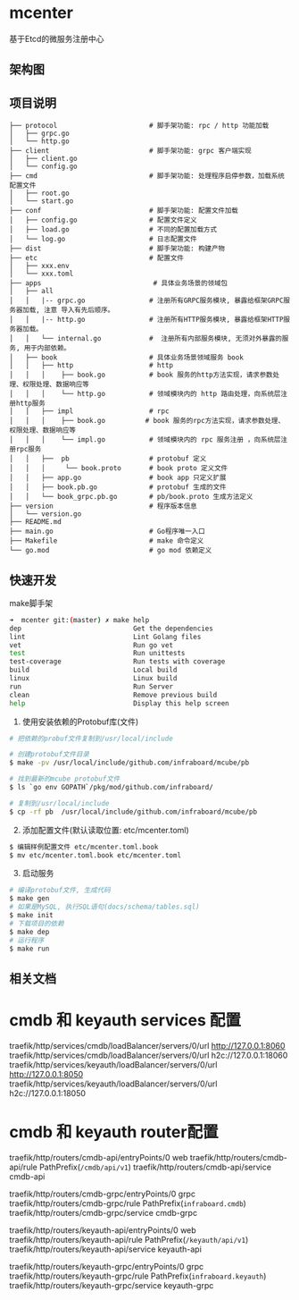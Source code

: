 # mcenter

基于Etcd的微服务注册中心

## 架构图

## 项目说明

```
├── protocol                       # 脚手架功能: rpc / http 功能加载
│   ├── grpc.go              
│   └── http.go    
├── client                         # 脚手架功能: grpc 客户端实现 
│   ├── client.go              
│   └── config.go    
├── cmd                            # 脚手架功能: 处理程序启停参数，加载系统配置文件
│   ├── root.go             
│   └── start.go                
├── conf                           # 脚手架功能: 配置文件加载
│   ├── config.go                  # 配置文件定义
│   ├── load.go                    # 不同的配置加载方式
│   └── log.go                     # 日志配置文件
├── dist                           # 脚手架功能: 构建产物
├── etc                            # 配置文件
│   ├── xxx.env
│   └── xxx.toml
├── apps                            # 具体业务场景的领域包
│   ├── all
│   │   |-- grpc.go                # 注册所有GRPC服务模块, 暴露给框架GRPC服务器加载, 注意 导入有先后顺序。  
│   │   |-- http.go                # 注册所有HTTP服务模块, 暴露给框架HTTP服务器加载。                    
│   │   └── internal.go            #  注册所有内部服务模块, 无须对外暴露的服务, 用于内部依赖。 
│   ├── book                       # 具体业务场景领域服务 book
│   │   ├── http                   # http 
│   │   │    ├── book.go           # book 服务的http方法实现，请求参数处理、权限处理、数据响应等 
│   │   │    └── http.go           # 领域模块内的 http 路由处理，向系统层注册http服务
│   │   ├── impl                   # rpc
│   │   │    ├── book.go          # book 服务的rpc方法实现，请求参数处理、权限处理、数据响应等 
│   │   │    └── impl.go           # 领域模块内的 rpc 服务注册 ，向系统层注册rpc服务
│   │   ├──  pb                    # protobuf 定义
│   │   │     └── book.proto       # book proto 定义文件
│   │   ├── app.go                 # book app 只定义扩展
│   │   ├── book.pb.go             # protobuf 生成的文件
│   │   └── book_grpc.pb.go        # pb/book.proto 生成方法定义
├── version                        # 程序版本信息
│   └── version.go                    
├── README.md                    
├── main.go                        # Go程序唯一入口
├── Makefile                       # make 命令定义
└── go.mod                         # go mod 依赖定义
```


## 快速开发
make脚手架
```sh
➜  mcenter git:(master) ✗ make help
dep                            Get the dependencies
lint                           Lint Golang files
vet                            Run go vet
test                           Run unittests
test-coverage                  Run tests with coverage
build                          Local build
linux                          Linux build
run                            Run Server
clean                          Remove previous build
help                           Display this help screen
```

1. 使用安装依赖的Protobuf库(文件)
```sh
# 把依赖的probuf文件复制到/usr/local/include

# 创建protobuf文件目录
$ make -pv /usr/local/include/github.com/infraboard/mcube/pb

# 找到最新的mcube protobuf文件
$ ls `go env GOPATH`/pkg/mod/github.com/infraboard/

# 复制到/usr/local/include
$ cp -rf pb  /usr/local/include/github.com/infraboard/mcube/pb
```

2. 添加配置文件(默认读取位置: etc/mcenter.toml)
```sh
$ 编辑样例配置文件 etc/mcenter.toml.book
$ mv etc/mcenter.toml.book etc/mcenter.toml
```

3. 启动服务
```sh
# 编译protobuf文件, 生成代码
$ make gen
# 如果是MySQL, 执行SQL语句(docs/schema/tables.sql)
$ make init
# 下载项目的依赖
$ make dep
# 运行程序
$ make run
```

## 相关文档

# cmdb 和 keyauth services 配置
traefik/http/services/cmdb/loadBalancer/servers/0/url	http://127.0.0.1:8060
traefik/http/services/cmdb/loadBalancer/servers/0/url	h2c://127.0.0.1:18060
traefik/http/services/keyauth/loadBalancer/servers/0/url	http://127.0.0.1:8050
traefik/http/services/keyauth/loadBalancer/servers/0/url	h2c://127.0.0.1:18050

# cmdb 和 keyauth router配置
traefik/http/routers/cmdb-api/entryPoints/0	web
traefik/http/routers/cmdb-api/rule	PathPrefix(`/cmdb/api/v1`)
traefik/http/routers/cmdb-api/service cmdb-api

traefik/http/routers/cmdb-grpc/entryPoints/0 grpc
traefik/http/routers/cmdb-grpc/rule PathPrefix(`infraboard.cmdb`)
traefik/http/routers/cmdb-grpc/service cmdb-grpc

traefik/http/routers/keyauth-api/entryPoints/0 web
traefik/http/routers/keyauth-api/rule	PathPrefix(`/keyauth/api/v1`)
traefik/http/routers/keyauth-api/service keyauth-api

traefik/http/routers/keyauth-grpc/entryPoints/0 grpc
traefik/http/routers/keyauth-grpc/rule PathPrefix(`infraboard.keyauth`)
traefik/http/routers/keyauth-grpc/service keyauth-grpc